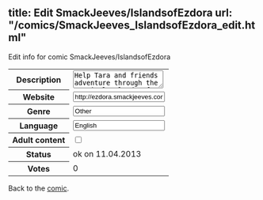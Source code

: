 title: Edit SmackJeeves/IslandsofEzdora
url: "/comics/SmackJeeves_IslandsofEzdora_edit.html"
---
Edit info for comic SmackJeeves/IslandsofEzdora

<form name="comic" action="http://gaepostmail.appengine.com/comic" name="post">
<table class="comicinfo">
<tr>
<th>Description</th><td><textarea name="description">Help Tara and friends adventure through the mystical Islands of Ezdora! Feel free to suggest! Updates daily.</textarea></td>
</tr>
<tr>
<th>Website</th><td><input type="text" name="url" value="http://ezdora.smackjeeves.com/comics/"/></td>
</tr>
<tr>
<th>Genre</th><td><input type="text" name="genre" value="Other"/></td>
</tr>
<tr>
<th>Language</th><td><input type="text" name="language" value="English"/></td>
</tr>
<tr>
<th>Adult content</th><td><input type="checkbox" name="adult" value="adult" /></td>
</tr>
<tr>
<th>Status</th><td>ok on 11.04.2013</td>
</tr>
<tr>
<th>Votes</th><td>0</div></td>
</tr>
</table>
</form>

Back to the [comic](/comics/SmackJeeves_IslandsofEzdora.html).

